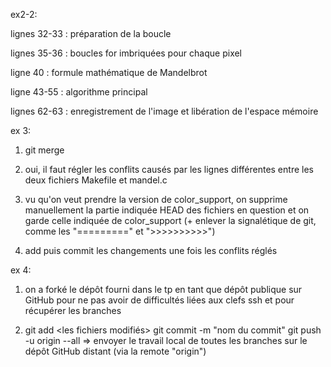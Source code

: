 

ex2-2:

lignes 32-33 : préparation de la boucle

lignes 35-36 : boucles for imbriquées pour chaque pixel

ligne 40 : formule mathématique de Mandelbrot

ligne 43-55 : algorithme principal

lignes 62-63 : enregistrement de l'image et libération de l'espace mémoire


ex 3:

1) git merge

2) oui, il faut régler les conflits causés par les lignes différentes entre les deux fichiers
Makefile et mandel.c

3) vu qu'on veut prendre la version de color_support, on supprime manuellement la partie indiquée HEAD des fichiers en question
et on garde celle indiquée de color_support (+ enlever la signalétique de git, comme les "=========" et ">>>>>>>>>>")

4) add puis commit les changements une fois les conflits réglés

ex 4:

1) on a forké le dépôt fourni dans le tp en tant que dépôt publique sur GitHub 
pour ne pas avoir de difficultés liées aux clefs ssh et pour récupérer les branches

2) git add <les fichiers modifiés>
git commit -m "nom du commit" 
git push -u origin --all => envoyer le travail local de toutes les branches sur le
dépôt GitHub distant (via la remote "origin")
